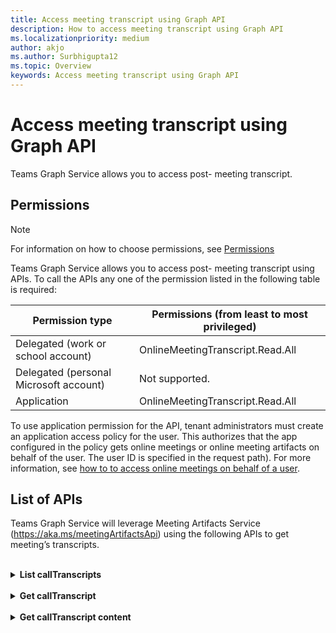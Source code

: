 ```yaml
---
title: Access meeting transcript using Graph API
description: How to access meeting transcript using Graph API
ms.localizationpriority: medium
author: akjo
ms.author: Surbhigupta12
ms.topic: Overview
keywords: Access meeting transcript using Graph API
---
```


# Access meeting transcript using Graph API

Teams Graph Service allows you to access post- meeting transcript.

## Permissions

> [!NOTE]
> For information on how to choose permissions, see [Permissions](/graph/permissions-reference?branch=main)

Teams Graph Service allows you to access post- meeting transcript using APIs. To call the APIs any one of the permission listed in the following table is required:

|Permission type      | Permissions (from least to most privileged)              |
|--------------------|---------------------------------------------------------|
|Delegated (work or school account) | OnlineMeetingTranscript.Read.All |
|Delegated (personal Microsoft account) | Not supported.    |
|Application | OnlineMeetingTranscript.Read.All |

To use application permission for the API, tenant administrators must create an application access policy for the user. This authorizes that the app configured in the policy gets online meetings or online meeting artifacts on behalf of the user. The user ID is specified in the request path). For more information, see [how to to access online meetings on behalf of a user](/graph/cloud-communication-online-meeting-application-access-policy?branch=main). 

## List of APIs

Teams Graph Service will leverage Meeting Artifacts Service (https://aka.ms/meetingArtifactsApi) using the following APIs to get meeting’s transcripts. 

<br>

<details>
<summary><b>List callTranscripts</b></summary>

**HTTP request**

```http
GET /me/onlineMeetings({meetingId})/transcripts
GET /users({userId})/onlineMeetings({meetingId})/transcripts
```

**Optional query parameters**

This method supports the `$skipToken` and `$top` [OData query parameters](/graph/query-parameters) to help customize the response.

**Supported query patterns**

| Pattern                | Supported | Syntax                                 | Notes |
| ---------------------- | ------- | -------------------------------------- | ----- |
| Server-side pagination |     ✓     | `@odata.nextLink`                      | You will get a continuation token in the response, when a result set spans multiple pages. |
| Page limit             |     ✓     | `/transcripts?$top=20` | Get transcripts with page size 20. Default page limit is 10. Max page limit is 100. |

**Request headers**

| Header       | Value |
|:---------------|:--------|
| Authorization  | Bearer {token}. Required.  |

**Request body**

Do not supply a request body for this method.

**Response**

If successful, this method returns a `200 OK` response code and a collection of [callTranscript](../resources/callTranscript.md) objects in the response body.

**Example**

**Request**

``` http
GET https://graph.microsoft.com/beta/users/ba321e0d-79ee-478d-8e28-85a19507f456/onlineMeetings/MSo1N2Y5ZGFjYy03MWJmLTQ3NDMtYjQxMy01M2EdFGkdRWHJlQ/transcripts
```

**Response**

> [!Note]
> The response object shown here might be shortened for readability.


``` http
HTTP/1.1 200 OK
Content-Type: application/json

{
    "@odata.context": "https://graph.microsoft.com/beta/$metadata#users('ba321e0d-79ee-478d-8e28-85a19507f456')/onlineMeetings('MSo1N2Y5ZGFjYy03MWJmLTQ3NDMtYjQxMy01M2EdFGkdRWHJlQ')/transcripts",
    "@odata.count": 3,
    "@odata.nextLink": "https://graph.microsoft.com/beta/users('ba321e0d-79ee-478d-8e28-85a19507f456')/onlineMeetings('MSo1N2Y5ZGFjYy03MWJmLTQ3NDMtYjQxMy01M2EdFGkdRWHJlQ')/transcripts?$skiptoken=MSMjMCMjMjAyMS0wOS0xNlQxMzo1OToyNy4xMjEwMzgzWg%3d%3d",
    "value": [
        {
            "id": "MSMjMCMjZDAwYWU3NjUtNmM2Yi00NjQxLTgwMWQtMTkzMmFmMjEzNzdh",
            "createdDateTime": "2021-09-17T06:09:24.8968037Z"
        },
        {
            "id": "MSMjMCMjMzAxNjNhYTctNWRmZi00MjM3LTg5MGQtNWJhYWZjZTZhNWYw",
            "createdDateTime": "2021-09-16T18:58:58.6760692Z"
        },
        {
            "id": "MSMjMCMjNzU3ODc2ZDYtOTcwMi00MDhkLWFkNDItOTE2ZDNmZjkwZGY4",
            "createdDateTime": "2021-09-16T18:56:00.9038309Z"
        }        
    ]
}
```

<br>

</details>

<br>

<details>
<summary><b>Get callTranscript</b></summary>


<br>

</details>

<br>

<details>
<summary><b>Get callTranscript content</b></summary>


<br>

</details>